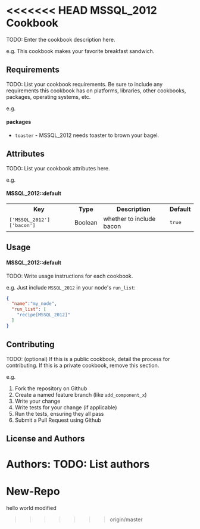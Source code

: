 <<<<<<< HEAD
MSSQL_2012 Cookbook
===================
TODO: Enter the cookbook description here.

e.g.
This cookbook makes your favorite breakfast sandwich.

Requirements
------------
TODO: List your cookbook requirements. Be sure to include any requirements this cookbook has on platforms, libraries, other cookbooks, packages, operating systems, etc.

e.g.
#### packages
- `toaster` - MSSQL_2012 needs toaster to brown your bagel.

Attributes
----------
TODO: List your cookbook attributes here.

e.g.
#### MSSQL_2012::default
<table>
  <tr>
    <th>Key</th>
    <th>Type</th>
    <th>Description</th>
    <th>Default</th>
  </tr>
  <tr>
    <td><tt>['MSSQL_2012']['bacon']</tt></td>
    <td>Boolean</td>
    <td>whether to include bacon</td>
    <td><tt>true</tt></td>
  </tr>
</table>

Usage
-----
#### MSSQL_2012::default
TODO: Write usage instructions for each cookbook.

e.g.
Just include `MSSQL_2012` in your node's `run_list`:

```json
{
  "name":"my_node",
  "run_list": [
    "recipe[MSSQL_2012]"
  ]
}
```

Contributing
------------
TODO: (optional) If this is a public cookbook, detail the process for contributing. If this is a private cookbook, remove this section.

e.g.
1. Fork the repository on Github
2. Create a named feature branch (like `add_component_x`)
3. Write your change
4. Write tests for your change (if applicable)
5. Run the tests, ensuring they all pass
6. Submit a Pull Request using Github

License and Authors
-------------------
Authors: TODO: List authors
=======
# New-Repo

hello world
modified
>>>>>>> origin/master
